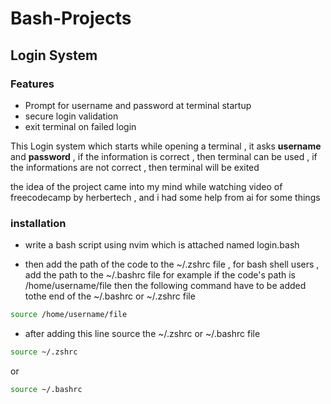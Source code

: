 # Bash-Projects

## Login System

### Features

- Prompt for username and password at terminal startup
- secure login validation
- exit terminal on failed login

This Login system which starts while opening a terminal , it asks **username** and **password** , if the information is correct , then terminal can be used , if the informations are not correct , then terminal will be exited 

the idea of the project came into my mind while watching video of freecodecamp by herbertech , and i had some help from ai for some things

### installation

- write a bash script using nvim which is attached named login.bash

- then add the path of the code to the ~/.zshrc file , for bash shell users , add the  path to the ~/.bashrc file 
for example if the code's path is /home/username/file 
then the following command have to be added tothe end of the ~/.bashrc or ~/.zshrc file 
```bash
source /home/username/file
```

- after adding this line source the ~/.zshrc or ~/.bashrc file

```bash
source ~/.zshrc
```
or 
```bash
source ~/.bashrc
```
